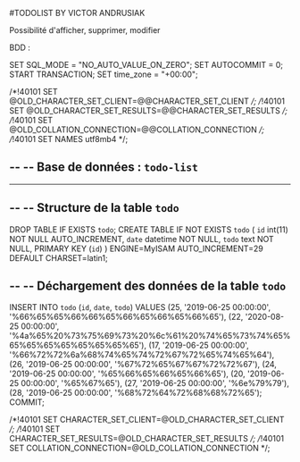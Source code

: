 #TODOLIST BY VICTOR ANDRUSIAK


Possibilité d'afficher, supprimer, modifier




BDD : 



SET SQL_MODE = "NO_AUTO_VALUE_ON_ZERO";
SET AUTOCOMMIT = 0;
START TRANSACTION;
SET time_zone = "+00:00";


/*!40101 SET @OLD_CHARACTER_SET_CLIENT=@@CHARACTER_SET_CLIENT */;
/*!40101 SET @OLD_CHARACTER_SET_RESULTS=@@CHARACTER_SET_RESULTS */;
/*!40101 SET @OLD_COLLATION_CONNECTION=@@COLLATION_CONNECTION */;
/*!40101 SET NAMES utf8mb4 */;

--
-- Base de données :  `todo-list`
--

-- --------------------------------------------------------

--
-- Structure de la table `todo`
--

DROP TABLE IF EXISTS `todo`;
CREATE TABLE IF NOT EXISTS `todo` (
  `id` int(11) NOT NULL AUTO_INCREMENT,
  `date` datetime NOT NULL,
  `todo` text NOT NULL,
  PRIMARY KEY (`id`)
) ENGINE=MyISAM AUTO_INCREMENT=29 DEFAULT CHARSET=latin1;

--
-- Déchargement des données de la table `todo`
--

INSERT INTO `todo` (`id`, `date`, `todo`) VALUES
(25, '2019-06-25 00:00:00', '%66%65%65%66%66%65%66%65%66%65%66%65'),
(22, '2020-08-25 00:00:00', '%4a%65%20%73%75%69%73%20%6c%61%20%74%65%73%74%65%65%65%65%65%65%65%65%65'),
(17, '2019-06-25 00:00:00', '%66%72%72%6a%68%74%65%74%72%67%72%65%74%65%64'),
(26, '2019-06-25 00:00:00', '%67%72%65%67%67%72%72%67'),
(24, '2019-06-25 00:00:00', '%65%66%65%66%65%66%65'),
(20, '2019-06-25 00:00:00', '%65%67%65'),
(27, '2019-06-25 00:00:00', '%6e%79%79'),
(28, '2019-06-25 00:00:00', '%68%72%64%72%68%68%72%65');
COMMIT;

/*!40101 SET CHARACTER_SET_CLIENT=@OLD_CHARACTER_SET_CLIENT */;
/*!40101 SET CHARACTER_SET_RESULTS=@OLD_CHARACTER_SET_RESULTS */;
/*!40101 SET COLLATION_CONNECTION=@OLD_COLLATION_CONNECTION */;
